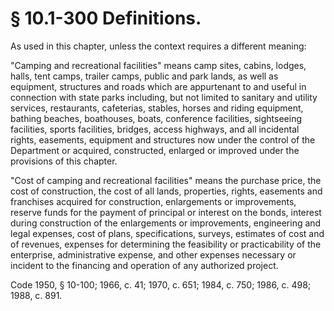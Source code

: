 # § 10.1-300 Definitions.

<p>As used in this chapter, unless the context requires a different meaning:</p><p>"Camping and recreational facilities" means camp sites, cabins, lodges, halls, tent camps, trailer camps, public and park lands, as well as equipment, structures and roads which are appurtenant to and useful in connection with state parks including, but not limited to sanitary and utility services, restaurants, cafeterias, stables, horses and riding equipment, bathing beaches, boathouses, boats, conference facilities, sightseeing facilities, sports facilities, bridges, access highways, and all incidental rights, easements, equipment and structures now under the control of the Department or acquired, constructed, enlarged or improved under the provisions of this chapter.</p><p>"Cost of camping and recreational facilities" means the purchase price, the cost of construction, the cost of all lands, properties, rights, easements and franchises acquired for construction, enlargements or improvements, reserve funds for the payment of principal or interest on the bonds, interest during construction of the enlargements or improvements, engineering and legal expenses, cost of plans, specifications, surveys, estimates of cost and of revenues, expenses for determining the feasibility or practicability of the enterprise, administrative expense, and other expenses necessary or incident to the financing and operation of any authorized project.</p><p>Code 1950, § 10-100; 1966, c. 41; 1970, c. 651; 1984, c. 750; 1986, c. 498; 1988, c. 891.</p>